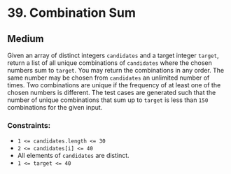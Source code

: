 # 39. Combination Sum

## Medium

Given an array of distinct integers `candidates` and a target integer `target`, return a list of all unique combinations
of `candidates` where the chosen numbers sum to `target`. You may return the combinations in any order. The same number
may be chosen from `candidates` an unlimited number of times. Two combinations are unique if the frequency of at least
one of the chosen numbers is different. The test cases are generated such that the number of unique combinations that
sum up to `target` is less than `150` combinations for the given input.

### Constraints:

- `1 <= candidates.length <= 30`
- `2 <= candidates[i] <= 40`
- All elements of `candidates` are distinct.
- `1 <= target <= 40`
